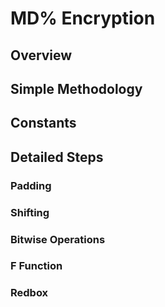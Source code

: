 # MD% Encryption 

## Overview 


## Simple Methodology 

## Constants 

## Detailed Steps 

### Padding

### Shifting

### Bitwise Operations

### F Function 

### Redbox 
